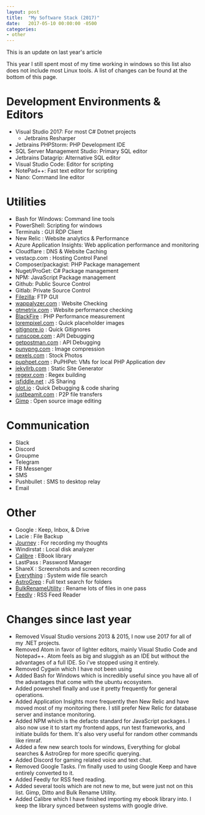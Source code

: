 ```yaml
---
layout: post
title:  "My Software Stack (2017)"
date:   2017-05-10 00:00:00 -0500
categories:
- other
---
```


This is an update on last year's article
<!--more-->

This year I still spent most of my time working in windows so this list also does not include most Linux tools. A list of changes can be found at the bottom of this page. 

 
# Development Environments & Editors

- Visual Studio 2017: For most C# Dotnet projects
  - Jetbrains Resharper
- Jetbrains PHPStorm: PHP Development IDE
- SQL Server Management Studio: Primary SQL editor
- Jetbrains Datagrip: Alternative SQL editor
- Visual Studio Code: Editor for scripting
- NotePad++: Fast text editor for scripting
- Nano: Command line editor

# Utilities

- Bash for Windows: Command line tools
- PowerShell: Scripting for windows 
- Terminals : GUI RDP Client
- New Relic : Website analytics & Performance
- Azure Application Insights: Web application performance and monitoring
- Cloudflare : DNS & Website Caching
- vestacp.com : Hosting Control Panel
- Composer/packagist: PHP Package management
- Nuget/ProGet: C# Package management
- NPM: JavaScript Package management
- Github: Public Source Control
- Gitlab: Private Source Control
- [Filezilla](http://filezilla-project.org): FTP GUI
- [wappalyzer.com](http://wappalyzer.com) : Website Checking
- [gtmetrix.com](http://gtmetrix.com) : Website performance checking
- [BlackFire](http://blackfire.io) : PHP Performance measurement
- [lorempixel.com](http://lorempixel.com) : Quick placeholder images
- [gitignore.io](http://gitignore.io) : Quick Gitignores
- [runscope.com](http://runscope.com) : API Debugging
- [getpostman.com](http://getpostman.com) : API Debugging
- [punypng.com](http://punypng.com) : Image compression
- [pexels.com](http://pexels.com) : Stock Photos
- [puphpet.com](http://puphpet.com) : PuPHPet: VMs for local PHP Application dev
- [jekyllrb.com](http://jekyllrb.com) : Static Site Generator
- [regexr.com](http://regexr.com) : Regex building
- [jsfiddle.net](http://jsfiddle.net) : JS Sharing
- [glot.io](http://glot.io) : Quick Debugging & code sharing
- [justbeamit.com](http://justbeamit.com) : P2P file transfers
- [Gimp](https://www.gimp.org/) : Open source image editing

# Communication

- Slack
- Discord
- Groupme
- Telegram
- FB Messenger
- SMS
- Pushbullet : SMS to desktop relay
- Email

# Other
- Google : Keep, Inbox, & Drive
- Lacie : File Backup
- [Journey](https://www.journey.cloud/) : For recording my thoughts
- Windirstat : Local disk analyzer
- [Calibre](https://calibre-ebook.com/) : EBook library
- LastPass : Password Manager
- ShareX : Screenshots and screen recording
- [Everything](https://www.voidtools.com/) : System wide file search
- [AstroGrep](http://astrogrep.sourceforge.net/) : Full text search for folders
- [BulkRenameUtility](http://www.bulkrenameutility.co.uk/) : Rename lots of files in one pass
- [Feedly](https://feedly.com/) : RSS Feed Reader

# Changes since last year
 - Removed Visual Studio versions 2013 & 2015, I now use 2017 for all of my .NET projects. 
 - Removed Atom in favor of lighter editors, mainly Visual Studio Code and Notepad++. Atom feels as big and sluggish as an IDE but without the advantages of a full IDE. So i've stopped using it entirely. 
 - Removed Cygwin which I have not been using
 - Added Bash for Windows which is incredibly useful since you have all of the advantages that come with the ubuntu ecosystem.
 - Added powershell finally and use it pretty frequently for general operations. 
 - Added Application Insights more frequently then New Relic and have moved most of my monitoring there. I still prefer New Relic for database server and instance monitoring.
 - Added NPM which is the defacto standard for JavaScript packages. I also now use it to start my frontend apps, run test frameworks, and initiate builds for them. It's also very useful for random other commands like rimraf.
 - Added a few new search tools for windows, Everything for global searches & AstroGrep for more specific querying. 
 - Added Discord for gaming related voice and text chat. 
 - Removed Google Tasks. I'm finally used to using Google Keep and have entirely converted to it.
 - Added Feedly for RSS feed reading.
 - Added several tools which are not new to me, but were just not on this list. Gimp, Ditto and Bulk Rename Utility.
 - Added Calibre which I have finished importing my ebook library into. I keep the library synced between systems with google drive. 